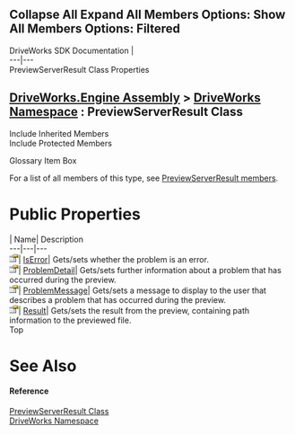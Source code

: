 Collapse All Expand All Members Options: Show All  Members Options: Filtered   
---  
DriveWorks SDK Documentation  |   
---|---  
PreviewServerResult Class Properties   
  
[DriveWorks.Engine Assembly](topic2156.md) > [DriveWorks Namespace](topic2159.md) : PreviewServerResult Class  
---  
  
Include Inherited Members    
Include Protected Members    


Glossary Item Box

For a list of all members of this type, see [PreviewServerResult members](topic3828.md).

# Public Properties

| Name| Description  
---|---|---  
![Public Property](dotnetimages/publicProperty.gif)| [IsError](topic3834.md)| Gets/sets whether the problem is an error.   
![Public Property](dotnetimages/publicProperty.gif)| [ProblemDetail](topic3835.md)| Gets/sets further information about a problem that has occurred during the preview.   
![Public Property](dotnetimages/publicProperty.gif)| [ProblemMessage](topic3836.md)| Gets/sets a message to display to the user that describes a problem that has occurred during the preview.   
![Public Property](dotnetimages/publicProperty.gif)| [Result](topic3837.md)| Gets/sets the result from the preview, containing path information to the previewed file.   
Top

# See Also

#### Reference

[PreviewServerResult Class](topic3827.md)   
[DriveWorks Namespace](topic2159.md)


